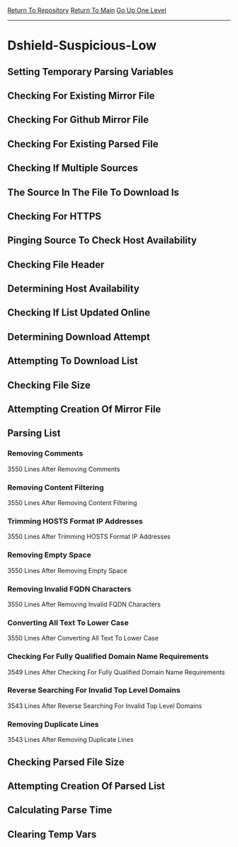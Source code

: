 [Return To Repository](https://github.com/deathbybandaid/piholeparser/)
[Return To Main](https://github.com/deathbybandaid/piholeparser/blob/master/RecentRunLogs/Mainlog.md)
[Go Up One Level](https://github.com/deathbybandaid/piholeparser/blob/master/RecentRunLogs/TopLevelScripts/30-Processing-Blacklists.md)
____________________________________
# Dshield-Suspicious-Low
## Setting Temporary Parsing Variables
## Checking For Existing Mirror File
## Checking For Github Mirror File
## Checking For Existing Parsed File
## Checking If Multiple Sources
## The Source In The File To Download Is
## Checking For HTTPS
## Pinging Source To Check Host Availability
## Checking File Header
## Determining Host Availability
## Checking If List Updated Online
## Determining Download Attempt
## Attempting To Download List
## Checking File Size
## Attempting Creation Of Mirror File
## Parsing List
### Removing Comments
3550 Lines After Removing Comments
### Removing Content Filtering
3550 Lines After Removing Content Filtering
### Trimming HOSTS Format IP Addresses
3550 Lines After Trimming HOSTS Format IP Addresses
### Removing Empty Space
3550 Lines After Removing Empty Space
### Removing Invalid FQDN Characters
3550 Lines After Removing Invalid FQDN Characters
### Converting All Text To Lower Case
3550 Lines After Converting All Text To Lower Case
### Checking For Fully Qualified Domain Name Requirements
3549 Lines After Checking For Fully Qualified Domain Name Requirements
### Reverse Searching For Invalid Top Level Domains
3543 Lines After Reverse Searching For Invalid Top Level Domains
### Removing Duplicate Lines
3543 Lines After Removing Duplicate Lines
## Checking Parsed File Size
## Attempting Creation Of Parsed List
## Calculating Parse Time
## Clearing Temp Vars
